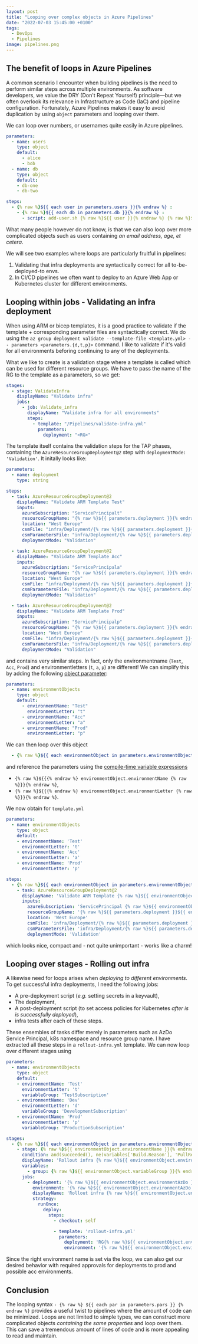 ```yaml
---
layout: post
title: "Looping over complex objects in Azure Pipelines"
date: "2022-07-03 15:45:00 +0100"
tags:
  - DevOps
  - Pipelines
image: pipelines.png
---
```


## The benefit of loops in Azure Pipelines

A common scenario I encounter when building pipelines is the need to perform similar steps across multiple environments. As software developers, we value the DRY (Don't Repeat Yourself) principle—but we often overlook its relevance in Infrastructure as Code (IaC) and pipeline configuration. Fortunately, Azure Pipelines makes it easy to avoid duplication by using `object` parameters and looping over them.

We can loop over numbers, or usernames quite easily in Azure pipelines.

```yml
parameters:
  - name: users
    type: object
    default:
      - alice
      - bob
  - name: db
    type: object
    default:
    - db-one
    - db-two

steps:
  - {% raw %}${{ each user in parameters.users }}{% endraw %} :
    - {% raw %}${{ each db in parameters.db }}{% endraw %} :
      - script: add-user.sh {% raw %}${{ user }}{% endraw %} {% raw %}${{ db }}{% endraw %}
```

What many people however do not know, is that we can also loop over more complicated objects such as users containing _an email address, age, et cetera_.

We will see two examples where loops are particularly fruitful in pipelines:

1. Validating that infra deployments are syntactically correct for all to-be-deployed-to envs.
1. In CI/CD pipelines we often want to deploy to an Azure Web App or Kubernetes cluster for different environments.

## Looping within jobs - Validating an infra deployment

When using ARM or bicep templates, it is a good practice to validate if the template + corresponding parameter files are syntactically correct. We do using the `az group deployment validate --template-file <template.yml> -- parameters <parameters.{d,t,p}>` command. I like to validate if it's valid for all environments beforing continuing to any of the deployments.

What we like to create is a validation stage where a template is called which can be used for different resource groups. We have to pass the name of the RG to the template as a parameters, so we get:

```yaml
stages:
  - stage: ValidateInfra
    displayName: "Validate infra"
    jobs:
      - job: Validate_infra
        displayName: "Validate infra for all environments"
        steps:
          - template: "/Pipelines/validate-infra.yml"
            parameters:
              deployment: "<RG>"
```

The template itself contains the validation steps for the TAP phases, containing the `AzureResourceGroupDeployment@2` step with `deploymentMode: 'Validation'`. It initally looks like:

```yaml
parameters:
  - name: deployment
    type: string

steps:
  - task: AzureResourceGroupDeployment@2
    displayName: "Validate ARM Template Test"
    inputs:
      azureSubscription: "ServicePrincipalt"
      resourceGroupName: "{% raw %}${{ parameters.deployment }}{% endraw %}t"
      location: "West Europe"
      csmFile: "infra/Deployment/{% raw %}${{ parameters.deployment }}{% endraw %}/template.json"
      csmParametersFile: "infra/Deployment/{% raw %}${{ parameters.deployment }}{% endraw %}/parameters.t.json"
      deploymentMode: "Validation"

  - task: AzureResourceGroupDeployment@2
    displayName: "Validate ARM Template Acc"
    inputs:
      azureSubscription: "ServicePrincipala"
      resourceGroupName: "{% raw %}${{ parameters.deployment }}{% endraw %}a"
      location: "West Europe"
      csmFile: "infra/Deployment/{% raw %}${{ parameters.deployment }}{% endraw %}/template.json"
      csmParametersFile: "infra/Deployment/{% raw %}${{ parameters.deployment }}{% endraw %}/parameters.a.json"
      deploymentMode: "Validation"

  - task: AzureResourceGroupDeployment@2
    displayName: "Validate ARM Template Prod"
    inputs:
      azureSubscription: "ServicePrincipalp"
      resourceGroupName: "{% raw %}${{ parameters.deployment }}{% endraw %}p"
      location: "West Europe"
      csmFile: "infra/Deployment/{% raw %}${{ parameters.deployment }}{% endraw %}/template.json"
      csmParametersFile: "infra/Deployment/{% raw %}${{ parameters.deployment }}{% endraw %}/parameters.p.json"
      deploymentMode: "Validation"
```

and contains very similar steps. In fact, only the environmentname (`Test`, `Acc`, `Prod`) and environmentletters (`t`, `a`, `p`) are different! We can simplify this by adding the following [object parameter](https://docs.microsoft.com/en-us/azure/devops/pipelines/process/runtime-parameters?view=azure-devops&tabs=script#parameter-data-types):

```yml
parameters:
  - name: environmentObjects
    type: object
    default:
      - environmentName: "Test"
        environmentLetter: "t"
      - environmentName: "Acc"
        environmentLetter: "a"
      - environmentName: "Prod"
        environmentLetter: "p"
```

We can then loop over this object

```yml
  - {% raw %}${{ each environmentObject in parameters.environmentObjects }}{% endraw %}:
```

and reference the parameters using the [compile-time variable expressions](https://docs.microsoft.com/en-us/azure/devops/pipelines/process/variables?view=azure-devops&tabs=yaml%2Cbatch#understand-variable-syntax)

- `{% raw %}${{{% endraw %} environmentObject.environmentName {% raw %}}}{% endraw %}`,
- `{% raw %}${{{% endraw %} environmentObject.environmentLetter {% raw %}}}{% endraw %}`.

We now obtain for `template.yml`

```yml
parameters:
  - name: environmentObjects
    type: object
    default:
    - environmentName: 'Test'
      environmentLetter: 't'
    - environmentName: 'Acc'
      environmentLetter: 'a'
    - environmentName: 'Prod'
      environmentLetter: 'p'

steps:
  - {% raw %}${{ each environmentObject in parameters.environmentObjects }}{% endraw %}:
    - task: AzureResourceGroupDeployment@2
      displayName: 'Validate ARM Template {% raw %}${{ environmentObject.environmentName }}{% endraw %}'
      inputs:
        azureSubscription: 'ServicePrincipal {% raw %}${{ environmentObject.environmentName }}{% endraw %}'
        resourceGroupName: '{% raw %}${{ parameters.deployment }}${{ environmentObject.environmentLetter }}{% endraw %}'
        location: 'West Europe'
        csmFile: 'infra/Deployment/{% raw %}${{ parameters.deployment }}{% endraw %}/template.json'
        csmParametersFile: 'infra/Deployment/{% raw %}${{ parameters.deployment }}{% endraw %}/parameters.{% raw %}${{ environmentObject.environmentLetter }}{% endraw %}.json'
        deploymentMode: 'Validation'
```

which looks nice, compact and - not quite unimportant - works like a charm!

## Looping over stages - Rolling out infra

A likewise need for loops arises when _deploying to different environments_. To get successful infra deployments, I need the following jobs:

- A pre-deployment script (_e.g._ setting secrets in a keyvault),
- The deployment,
- A post-deployment script (to set access policies for Kubernetes _after is is successfully deployed_),
- infra tests after each of these steps.

These ensembles of tasks differ merely in parameters such as AzDo Service Principal, k8s namespace and resource group name. I have extracted all these steps in a `rollout-infra.yml` template. We can now loop over different stages using

```yml
parameters:
  - name: environmentObjects
    type: object
    default:
    - environmentName: 'Test'
      environmentLetter: 't'
      variableGroup: 'TestSubscription'
    - environmentName: 'Dev'
      environmentLetter: 'd'
      variableGroup: 'DevelopmentSubscription'
    - environmentName: 'Prod'
      environmentLetter: 'p'
      variableGroup: 'ProductionSubscription'

stages:
  - {% raw %}${{ each environmentObject in parameters.environmentObjects }}{% endraw %}:
    - stage: {% raw %}${{ environmentObject.environmentName }}{% endraw %}
      condition: and(succeeded(), ne(variables['Build.Reason'], 'PullRequest'))
      displayName: 'Rollout infra {% raw %}${{ environmentObject.environmentName }}{% endraw %}'
      variables:
        - group: {% raw %}${{ environmentObject.variableGroup }}{% endraw %}
      jobs:
        - deployment: '{% raw %}${{ environmentObject.environmentAzDo }}{% endraw %}'
          environment: '{% raw %}${{ environmentObject.environmentAzDo }}{% endraw %}'
          displayName: 'Rollout infra {% raw %}${{ environmentObject.environmentName }}{% endraw %}'
          strategy:
            runOnce:
              deploy:
                steps:
                  - checkout: self

                  - template: 'rollout-infra.yml'
                    parameters:
                      deployment: 'RG{% raw %}${{ environmentObject.environmentLetter }}{% endraw %}'
                      environment: '{% raw %}${{ environmentObject.environmentLetter }}{% endraw %}'
```

Since the right environment name is set via the loop, we can also get our desired behavior with required approvals for deployments to prod and possible acc environments.

## Conclusion

The looping syntax `- {% raw %} ${{ each par in parameters.pars }} {% endraw %}` provides a useful twist to pipelines where the amount of code can be minimized. Loops are not limited to simple types, we can construct more complicated objects _containing the same properties_ and loop over them. This can save a tremendous amount of lines of code and is more appealing to read and maintain.
